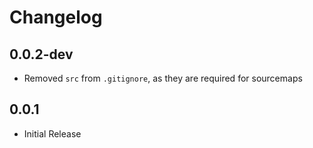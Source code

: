 # Changelog

## 0.0.2-dev
- Removed `src` from `.gitignore`, as they are required for sourcemaps

## 0.0.1
- Initial Release
